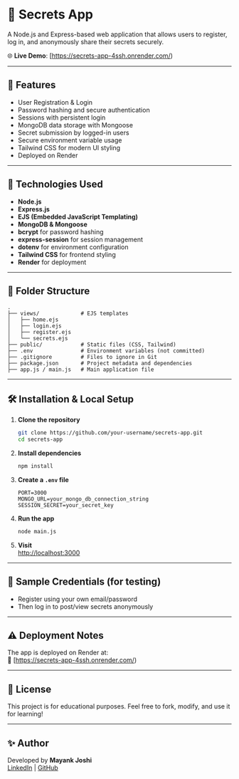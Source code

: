 # 🔐 Secrets App

A Node.js and Express-based web application that allows users to register, log in, and anonymously share their secrets securely.

🌐 **Live Demo**: [https://secrets-app-4ssh.onrender.com/)

---

## 📌 Features

- User Registration & Login
- Password hashing and secure authentication
- Sessions with persistent login
- MongoDB data storage with Mongoose
- Secret submission by logged-in users
- Secure environment variable usage
- Tailwind CSS for modern UI styling
- Deployed on Render

---

## 🚀 Technologies Used

- **Node.js**
- **Express.js**
- **EJS (Embedded JavaScript Templating)**
- **MongoDB & Mongoose**
- **bcrypt** for password hashing
- **express-session** for session management
- **dotenv** for environment configuration
- **Tailwind CSS** for frontend styling
- **Render** for deployment

---

## 📁 Folder Structure

```
.
├── views/             # EJS templates
│   ├── home.ejs
│   ├── login.ejs
│   ├── register.ejs
│   └── secrets.ejs
├── public/            # Static files (CSS, Tailwind)
├── .env               # Environment variables (not committed)
├── .gitignore         # Files to ignore in Git
├── package.json       # Project metadata and dependencies
├── app.js / main.js   # Main application file
```

---

## 🛠️ Installation & Local Setup

1. **Clone the repository**  
   ```bash
   git clone https://github.com/your-username/secrets-app.git
   cd secrets-app
   ```

2. **Install dependencies**  
   ```bash
   npm install
   ```

3. **Create a `.env` file**  
   ```env
   PORT=3000
   MONGO_URL=your_mongo_db_connection_string
   SESSION_SECRET=your_secret_key
   ```

4. **Run the app**  
   ```bash
   node main.js
   ```

5. **Visit**  
   [http://localhost:3000](http://localhost:3000)

---

## 🧪 Sample Credentials (for testing)

- Register using your own email/password
- Then log in to post/view secrets anonymously

---

## ⚠️ Deployment Notes

The app is deployed on Render at:  
🔗 [https://secrets-app-4ssh.onrender.com/)

---

## 📄 License

This project is for educational purposes. Feel free to fork, modify, and use it for learning!

---

## ✨ Author

Developed by **Mayank Joshi**  
[LinkedIn](https://www.linkedin.com/in/mayank-joshi-a77935220) | [GitHub](https://github.com/MayankJoshi540)
